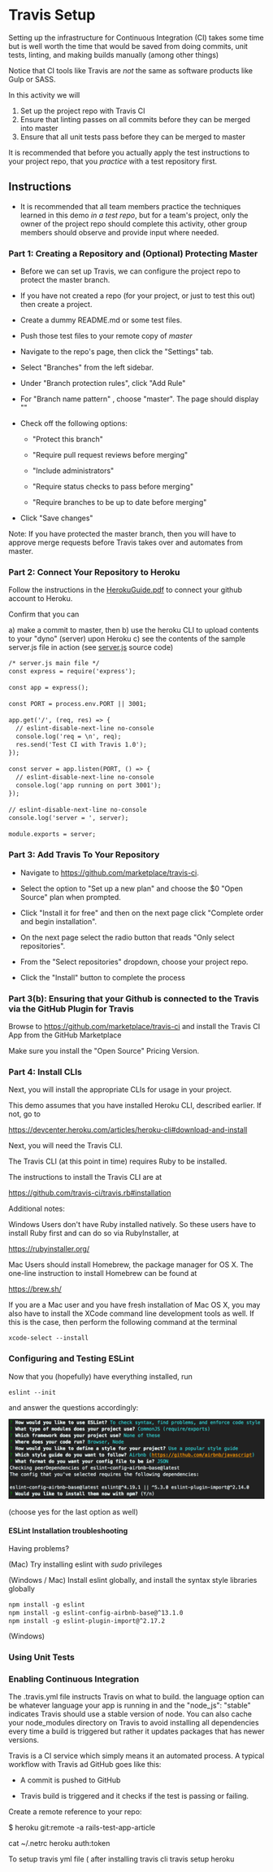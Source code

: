 # Travis Setup

Setting up the infrastructure for Continuous Integration (CI) takes some time but is well worth the time that would be saved from doing commits, unit tests, linting, and making builds manually (among other things)

Notice that CI tools like Travis are _not_ the same as software products like Gulp or SASS.

In this activity we will

1. Set up the project repo with Travis CI
2. Ensure that linting passes on all commits before they can be merged into master
3. Ensure that all unit tests pass before they can be merged to master

It is recommended that before you actually apply the test instructions to your project repo, that you _practice_ with a test repository first.

## Instructions

* It is recommended that all team members practice the techniques learned in this demo _in a test repo_, but for a team's project, only the owner of the project repo should complete this activity, other group members should observe and provide input where needed.

### Part 1: Creating a Repository and (Optional) Protecting Master

* Before we can set up Travis, we can configure the project repo to protect the master branch.

* If you have not created a repo (for your project, or just to test this out) then create a project.

* Create a dummy README.md or some test files.

* Push those test files to your remote copy of _master_

* Navigate to the repo's page, then click the "Settings" tab.

* Select "Branches" from the left sidebar.

* Under "Branch protection rules", click "Add Rule"

* For "Branch name pattern" , choose "master". The page should display ""

* Check off the following options:

  * "Protect this branch"

  * "Require pull request reviews before merging"

  * "Include administrators"

  * "Require status checks to pass before merging"

  * "Require branches to be up to date before merging"

* Click "Save changes"


Note: If you have protected the master branch, then you will have to approve merge requests before Travis takes over and automates from master.

### Part 2: Connect Your Repository to Heroku

Follow the instructions in the [HerokuGuide.pdf](HerokuGuide.pdf) to connect your github account to Heroku.

Confirm that you can

a) make a commit to master, then
b) use the heroku CLI to upload contents to your "dyno" (server) upon Heroku
c) see the contents of the sample server.js file in action (see [server.js](server.js) source code)

```
/* server.js main file */
const express = require('express');

const app = express();

const PORT = process.env.PORT || 3001;

app.get('/', (req, res) => {
  // eslint-disable-next-line no-console
  console.log('req = \n', req);
  res.send('Test CI with Travis 1.0');
});

const server = app.listen(PORT, () => {
  // eslint-disable-next-line no-console
  console.log('app running on port 3001');
});

// eslint-disable-next-line no-console
console.log('server = ', server);

module.exports = server;
```


### Part 3: Add Travis To Your Repository

* Navigate to <https://github.com/marketplace/travis-ci>.

* Select the option to "Set up a new plan" and choose the $0 "Open Source" plan when prompted.

* Click "Install it for free" and then on the next page click "Complete order and begin installation".

* On the next page select the radio button that reads "Only select repositories".

* From the "Select repositories" dropdown, choose your project repo.

* Click the "Install" button to complete the process

### Part 3(b): Ensuring that your Github is connected to the Travis via the GitHub Plugin for Travis

Browse to <https://github.com/marketplace/travis-ci> and install the Travis CI App from the GitHub Marketplace

Make sure you install the "Open Source" Pricing Version.

### Part 4: Install CLIs

Next, you will install the appropriate CLIs for usage in your project.

This demo assumes that you have installed Heroku CLI, described earlier. If not, go to

<https://devcenter.heroku.com/articles/heroku-cli#download-and-install>

Next, you will need the Travis CLI.

The Travis CLI (at this point in time) requires Ruby to be installed.

The instructions to install the Travis CLI are at

<https://github.com/travis-ci/travis.rb#installation>

Additional notes:

Windows Users don't have Ruby installed natively. So these users have to install Ruby first and can do so via RubyInstaller, at

<https://rubyinstaller.org/>

Mac Users should install Homebrew, the package manager for OS X. The one-line instruction to install Homebrew can be found at

<https://brew.sh/>

If you are a Mac user and you have fresh installation of Mac OS X, you may also have to install the XCode command line development tools as well. If this is the case, then perform the following command at the terminal

```
xcode-select --install
```

### Configuring and Testing ESLint

Now that you (hopefully) have everything installed, run

```
eslint --init
```

and answer the questions accordingly:

![Screenshot 2019-05-12 00.12.15.png](images/Screenshot_2019-05-12%2000.12.15.png)

(choose yes for the last option as well)

#### ESLint Installation troubleshooting

Having problems?

(Mac) Try installing eslint with _sudo_ privileges

(Windows / Mac)
Install eslint globally, and install the syntax style libraries globally

```
npm install -g eslint
npm install -g eslint-config-airbnb-base@^13.1.0
npm install -g eslint-plugin-import@^2.17.2
```

(Windows)

### Using Unit Tests

### Enabling Continuous Integration

The .travis.yml file instructs Travis on what to build. the language option can be whatever language your app is running in and the "node_js": "stable" indicates Travis should use a stable version of node. You can also cache your node_modules directory on Travis to avoid installing all dependencies every time a build is triggered but rather it updates packages that has newer versions.

Travis is a CI service which simply means it an automated process. A typical workflow with Travis ad GitHub goes like this:

* A commit is pushed to GitHub

* Travis build is triggered and it checks if the test is passing or failing.

Create a remote reference to your repo:

$ heroku git:remote -a rails-test-app-article

cat ~/.netrc
heroku auth:token

To setup travis yml file ( after installing travis cli
travis setup heroku
